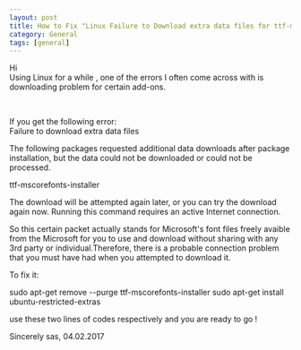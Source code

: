```yaml
---
layout: post
title: How to Fix "Linux Failure to Download extra data files for ttf-mscorefonts-installer" error
category: General
tags: [general]
---
```

<p>Hi <br>
Using Linux for a while , one of the errors I often come across with is downloading problem for certain add-ons.
</p>

<br>

<p> If you get the following error: <br>
Failure to download extra data files

The following packages requested additional data downloads after package installation, but the data could not be downloaded or could not be processed.

ttf-mscorefonts-installer

The download will be attempted again later, or you can try the download again now. Running this command requires an active Internet connection. <p>

<p>So this certain  packet  actually stands for Microsoft's font files freely avaible from the Microsoft for you to use and download
without sharing with any 3rd party or individual.Therefore, there is a probable connection problem that you must have had when you attempted to download it.</p>

<p>To fix it: <br>

sudo apt-get remove --purge ttf-mscorefonts-installer
sudo apt-get install ubuntu-restricted-extras

use these two lines of codes respectively and you are ready to go ! <p>

<p>Sincerely sas, 04.02.2017</p>



